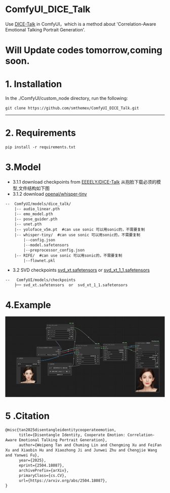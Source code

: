 # ComfyUI_DICE_Talk
Use [DICE-Talk](https://github.com/toto222/DICE-Talk) in ComfyUI，which is a method about 'Correlation-Aware Emotional Talking Portrait Generation'.

# Will Update codes tomorrow,coming soon.


# 1. Installation

In the ./ComfyUI/custom_node directory, run the following:   
```
git clone https://github.com/smthemex/ComfyUI_DICE_Talk.git
```
---

# 2. Requirements  

```
pip install -r requirements.txt
```

# 3.Model
* 3.1.1 download  checkpoints  from [EEEELY/DICE-Talk](https://huggingface.co/EEEELY/DICE-Talk/tree/main) 从抱脸下载必须的模型,文件结构如下图
* 3.1.2 download [openai/whisper-tiny](https://huggingface.co/openai/whisper-tiny/tree/main)
```
--  ComfyUI/models/dice_talk/
    |-- audio_linear.pth
    |-- emo_model.pth
    |-- pose_guider.pth
    |-- unet.pth
    |-- yoloface_v5m.pt  #can use sonic 可以用sonic的，不需要复制
    |-- whisper-tiny/  #can use sonic 可以用sonic的，不需要复制
        |--config.json
        |--model.safetensors
        |--preprocessor_config.json
    |-- RIFE/  #can use sonic 可以用sonic的，不需要复制
        |--flownet.pkl
```
*  3.2 SVD checkpoints  [svd_xt.safetensors](https://huggingface.co/stabilityai/stable-video-diffusion-img2vid-xt)  or [svd_xt_1_1.safetensors](https://huggingface.co/stabilityai/stable-video-diffusion-img2vid-xt-1-1)    

```
--   ComfyUI/models/checkpoints
    ├── svd_xt.safetensors  or  svd_xt_1_1.safetensors
```

# 4.Example

![](https://github.com/smthemex/ComfyUI_DICE_Talk/blob/main/example_workflows/example.png)


# 5 .Citation
```
@misc{tan2025disentangleidentitycooperateemotion,
      title={Disentangle Identity, Cooperate Emotion: Correlation-Aware Emotional Talking Portrait Generation}, 
      author={Weipeng Tan and Chuming Lin and Chengming Xu and FeiFan Xu and Xiaobin Hu and Xiaozhong Ji and Junwei Zhu and Chengjie Wang and Yanwei Fu},
      year={2025},
      eprint={2504.18087},
      archivePrefix={arXiv},
      primaryClass={cs.CV},
      url={https://arxiv.org/abs/2504.18087}, 
}
```
